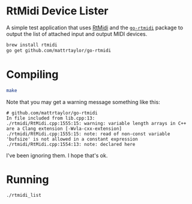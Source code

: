 # RtMidi Device Lister

A simple test application that uses
[RtMidi](https://www.music.mcgill.ca/~gary/rtmidi/) and the
[`go-rtmidi`](https://pkg.go.dev/github.com/mattrtaylor/go-rtmidi) package
to output the list of attached input and output MIDI devices.

``` sh
brew install rtmidi
go get github.com/mattrtaylor/go-rtmidi
```

# Compiling

``` sh
make
```

Note that you may get a warning message something like this:

```
# github.com/mattrtaylor/go-rtmidi
In file included from lib.cpp:13:
./rtmidi/RtMidi.cpp:1555:15: warning: variable length arrays in C++ are a Clang extension [-Wvla-cxx-extension]
./rtmidi/RtMidi.cpp:1555:15: note: read of non-const variable 'bufsize' is not allowed in a constant expression
./rtmidi/RtMidi.cpp:1554:13: note: declared here
```

I've been ignoring them. I hope that's ok.

# Running

``` sh
./rtmidi_list
```
